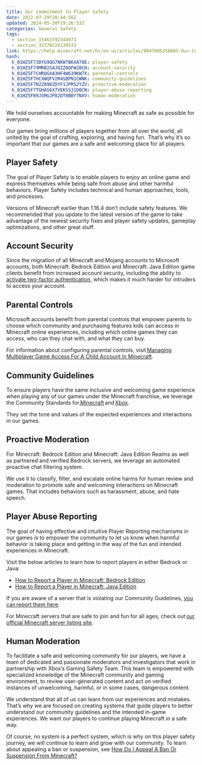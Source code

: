 ```yaml
---
title: Our Commitment to Player Safety
date: 2022-07-29T20:44:56Z
updated: 2024-05-30T19:26:53Z
categories: General Safety
tags:
  - section_15463792344973
  - section_35378224139533
link: https://help.minecraft.net/hc/en-us/articles/8047895358605-Our-Commitment-to-Player-Safety
hash:
  h_01HZ5F73DYG9QG7NKW7B6XA78E: player-safety
  h_01HZ5F79MRB2SAJ8ZZ0QFW20CH: account-security
  h_01HZ5F7CHRQGXA3HF4W639KW7X: parental-controls
  h_01HZ5F7HCXWQFV2R4SBPN1CWNK: community-guidelines
  h_01HZ5F7N2Z898ZDYF1JPR52YZV: proactive-moderation
  h_01HZ5F7TGHAS6X7VEKSS31D0CN: player-abuse-reporting
  h_01HZ5F89J5MGJP82DT0BBY7NXV: human-moderation
---
```


We hold ourselves accountable for making Minecraft as safe as possible for everyone.

Our games bring millions of players together from all over the world, all united by the goal of crafting, exploring, and having fun.  That’s why it’s so important that our games are a safe and welcoming place for all players.

## Player Safety

The goal of Player Safety is to enable players to enjoy an online game and express themselves while being safe from abuse and other harmful behaviors. Player Safety includes technical and human approaches, tools, and processes.

Versions of Minecraft earlier than 1.16.4 don’t include safety features. We recommended that you update to the latest version of the game to take advantage of the newest security fixes and player safety updates, gameplay optimizations, and other great stuff.

## Account Security

Since the migration of all Minecraft and Mojang accounts to Microsoft accounts, both Minecraft: Bedrock Edition and Minecraft: Java Edition game clients benefit from increased account security, including the ability to [activate two-factor authentication](https://support.microsoft.com/en-us/account-billing/how-to-use-two-step-verification-with-your-microsoft-account-c7910146-672f-01e9-50a0-93b4585e7eb4), which makes it much harder for intruders to access your account.

## Parental Controls

Microsoft accounts benefit from parental controls that empower parents to choose which community and purchasing features kids can access in Minecraft online experiences, including which online games they can access, who can they chat with, and what they can buy.

For information about configuring parental controls, visit [Managing Multiplayer Game Access For A Child Account In Minecraft](../Account-Settings/Managing-Multiplayer-Game-Access-for-a-Child-Account-in-Minecraft.md).

## Community Guidelines

To ensure players have the same inclusive and welcoming game experience when playing any of our games under the Minecraft franchise, we leverage the Community Standards for[ Minecraft](https://www.minecraft.net/en-us/community-standards) and [Xbox](https://www.xbox.com/en-CA/legal/community-standards).

They set the tone and values of the expected experiences and interactions in our games.

## Proactive Moderation

For Minecraft: Bedrock Edition and Minecraft: Java Edition Realms as well as partnered and verified Bedrock servers, we leverage an automated proactive chat filtering system.

We use it to classify, filter, and escalate online harms for human review and moderation to promote safe and welcoming interactions on Minecraft games. That includes behaviors such as harassment, abuse, and hate speech.

## Player Abuse Reporting

The goal of having effective and intuitive Player Reporting mechanisms in our games is to empower the community to let us know when harmful behavior is taking place and getting in the way of the fun and intended experiences in Minecraft.

Visit the below articles to learn how to report players in either Bedrock or Java:

- [How to Report a Player in Minecraft: Bedrock Edition](../Player-Reporting-Bans/Report-a-Player-in-Minecraft-Bedrock-Edition.md)
- [How to Report a Player in Minecraft: Java Edition](../Player-Reporting-Bans/Report-a-Player-in-Minecraft-Java-Edition.md)

If you are aware of a server that is violating our Community Guidelines, [you can report them here](http://aka.ms/mce-reportserver).

For Minecraft servers that are safe to join and fun for all ages, check out [our official Minecraft server listing site](https://findmcserver.com/).

## Human Moderation

To facilitate a safe and welcoming community for our players, we have a team of dedicated and passionate moderators and investigators that work in partnership with Xbox’s Gaming Safety Team. This team is empowered with specialized knowledge of the Minecraft community and gaming environment, to review user-generated content and act on verified instances of unwelcoming, harmful, or in some cases, dangerous content.

We understand that all of us can learn from our experiences and mistakes. That’s why we are focused on creating systems that guide players to better understand our community guidelines and the intended in-game experiences. We want our players to continue playing Minecraft in a safe way.

Of course, no system is a perfect system, which is why on this player safety journey, we will continue to learn and grow with our community. To learn about appealing a ban or suspension, see [How Do I Appeal A Ban Or Suspension From Minecraft?](https://help.minecraft.net/hc/en-us/articles/25119263189517)

